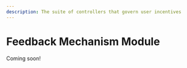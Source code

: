 ```yaml
---
description: The suite of controllers that govern user incentives
---
```


# Feedback Mechanism Module

Coming soon!

